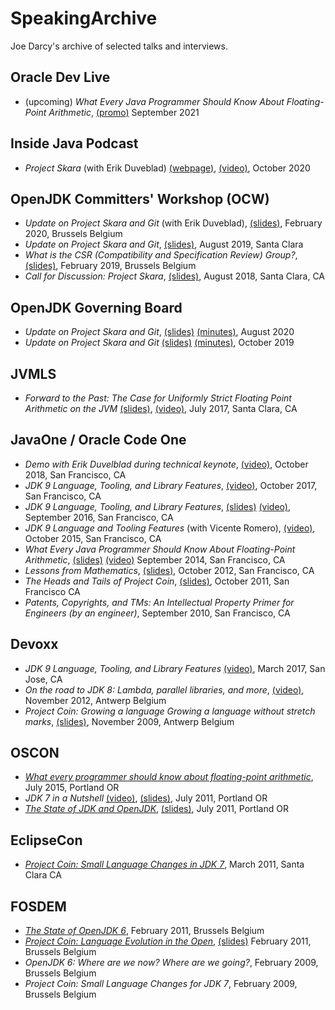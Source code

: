 # SpeakingArchive
Joe Darcy's archive of selected talks and interviews.

## Oracle Dev Live
 * (upcoming) _What Every Java Programmer Should Know About Floating-Point Arithmetic_, [(promo)](https://youtu.be/HVTaQF3jVP0) September 2021

## Inside Java Podcast
* _Project Skara_ (with Erik Duveblad) [(webpage)](https://inside.java/2020/10/28/podcast-006/), [(video)](https://youtu.be/_j9fazUaKuc?list=PLX8CzqL3ArzV_hXbRevwzrXSMcGNzhxiZ), October 2020

## OpenJDK Committers' Workshop (OCW)

* _Update on Project Skara and Git_ (with Erik Duveblad), [(slides)](http://cr.openjdk.java.net/~darcy/Presentations/OCW/owc-2020-02-skara-update.pdf), February 2020, Brussels  Belgium
* _Update on Project Skara and Git_, [(slides)](https://cr.openjdk.java.net/~darcy/Presentations/OCW/ocw-2019-08-skara.pdf), August 2019, Santa Clara
* _What is the CSR (Compatibility and Specification Review) Group?_, [(slides)](http://cr.openjdk.java.net/~darcy/Presentations/OCW/ocw-CSR-2019-02.pdf), February 2019, Brussels  Belgium
* _Call for Discussion: Project Skara_, [(slides)](http://cr.openjdk.java.net/~darcy/Presentations/ocw-2018-08-01-skara.pdf), August 2018, Santa Clara, CA

## OpenJDK Governing Board

* _Update on Project Skara and Git_, [(slides)](https://openjdk.java.net/groups/gb/minutes/files/2020-08-11-skara-openjdk-gb-update.pdf) [(minutes)](http://openjdk.java.net/groups/gb/minutes/2020-08-11), August 2020
* _Update on Project Skara and Git_ [(slides)](http://openjdk.java.net/groups/gb/minutes/files/2019-10-10-skara-openjdk-gb-update.pdf) [(minutes)](http://openjdk.java.net/groups/gb/minutes/2019-10-10), October 2019

## JVMLS ##

* _Forward to the Past: The Case for Uniformly Strict Floating Point Arithmetic on the JVM_ [(slides)](http://www.jddarcy.org/Conferences/JVMLS/JVMLS-2017-strict-floating-point.pdf), [(video)](https://www.youtube.com/watch?v=qTKeU_3rhk4), July 2017, Santa Clara, CA

## JavaOne / Oracle Code One ##

* _Demo with Erik Duvelblad during technical keynote_, [(video)](https://youtu.be/nKJbDYRsO0s?t=1274), October 2018, San Francisco, CA
* _JDK 9 Language, Tooling, and Library Features_, [(video)](https://www.youtube.com/watch?v=VrI6rJNO2x4), October 2017, San Francisco, CA
* _JDK 9 Language, Tooling, and Library Features_, [(slides)](https://cdn.app.compendium.com/uploads/user/e7c690e8-6ff9-102a-ac6d-e4aebca50425/f4a5b21d-66fa-4885-92bf-c4e81c06d916/File/e1950f4e52d2b112757b70cf28caa117/j1_2016_jdk9_lang_tools_libs.pdf) [(video)](https://www.youtube.com/watch?v=vKYzmIi_1LM), September 2016, San Francisco, CA
* _JDK 9 Language and Tooling Features_ (with Vicente Romero), [(video)](https://www.youtube.com/watch?v=J4JKByWQHAk), October 2015, San Francisco, CA
* _What Every Java Programmer Should Know About Floating-Point Arithmetic_, [(slides)](https://web.archive.org/web/20150919081325/https://blogs.oracle.com/darcy/resource/JavaOne/J1_2014-floating-point.pdf) [(video)](https://youtu.be/fQ_EtTJHKsM) September 2014, San Francisco, CA
* _Lessons from Mathematics_, [(slides)](https://web.archive.org/web/20130511181400/https://blogs.oracle.com/darcy/resource/JavaOne/J1_2012-MathLessons.pdf), October 2012, San Francisco, CA
* _The Heads and Tails of Project Coin_, [(slides)](https://web.archive.org/web/20111125105120/http://blogs.oracle.com/darcy/resource/JavaOne/J1_2011-ProjectCoin.pdf), October 2011, San Francisco CA
* _Patents, Copyrights, and TMs: An Intellectual Property Primer for Engineers (by an engineer)_, September 2010, San Francisco, CA

## Devoxx ##

* _JDK 9 Language, Tooling, and Library Features_ [(video)](https://www.youtube.com/watch?v=KQiYlWFvc68), March 2017, San Jose, CA
* _On the road to JDK 8: Lambda, parallel libraries, and more_, [(video)](https://youtu.be/mhsH2Yq2fyw), November 2012, Antwerp Belgium
* _Project Coin: Growing a language Growing a language without stretch marks_, [(slides)](https://web.archive.org/web/20091128083247/http://mediacast.sun.com/users/jddarcy/media/Devoxx2009-Project-Coin.pdf), November 2009, Antwerp Belgium

## OSCON ##

* [_What every programmer should know about floating-point arithmetic_](https://web.archive.org/web/20161011165905/https://conferences.oreilly.com/oscon/open-source-2015/public/schedule/detail/42013), July 2015, Portland OR
* _JDK 7 in a Nutshell_ [(video)](https://www.youtube.com/watch?v=7nkB3hxH5po), 
[(slides)](https://web.archive.org/web/20111104035315/http://blogs.oracle.com/darcy/resource/OSCON/oscon2011_JDK7_nutshell.pdf), July 2011, Portland OR
* [_The State of JDK and OpenJDK_](https://web.archive.org/web/20160711233014/http://conferences.oreilly.com/oscon/oscon2011/public/schedule/detail/21184), 
[(slides)](https://web.archive.org/web/20111128082916/http://blogs.oracle.com/darcy/resource/OSCON/oscon2011_OpenJDKState.pdf), July 2011, Portland OR

## EclipseCon ##

* [_Project Coin: Small Language Changes in JDK 7_](https://www.eclipsecon.org/2011/sessions/indexd2fb.html?id=2155), March 2011, Santa Clara CA

## FOSDEM ##

* [_The State of OpenJDK 6_](https://archive.fosdem.org/2011/schedule/event/openjdk.html), February 2011, Brussels Belgium
* [_Project Coin: Language Evolution in the Open_](https://archive.fosdem.org/2011/schedule/event/projectcoin.html), [(slides)](https://wiki.debian.org/Java/DevJam/2011/Fosdem/JavaSpeakers?action=AttachFile&do=get&target=FOSDEM-2011-Project-Coin.pdf) February 2011, Brussels Belgium
* _OpenJDK 6: Where are we now? Where are we going?_, February 2009, Brussels Belgium
* _Project Coin: Small Language Changes for JDK 7_, February 2009, Brussels Belgium
